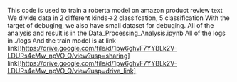  This code is used to train a roberta model on amazon product review text
 We divide data in 2 different kinds->2 classifcation, 5 classification
 With the target of debuging, we also have small dataset for debuging.
 All of the analysis and result is in the Data_Processing_Analysis.ipynb
 All of the logs in ./logs
 And the train model is at link 
 link[!https://drive.google.com/file/d/1pw6ghvF7YYBLk2V-LDURs4eMw_npVO_Q/view?usp=sharing]
 link[!https://drive.google.com/file/d/1pw6ghvF7YYBLk2V-LDURs4eMw_npVO_Q/view?usp=drive_link]